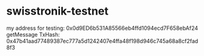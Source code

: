 # swisstronik-testnet

my address for testing: 0x0d9ED6b531A85566eb4ffd1094ecd7F658ebAf24
getMessage TxHash: 0x47b41aad77489387ec777a5d1242407e4ffa48f198d946c745a68a8cf2fad8f3
